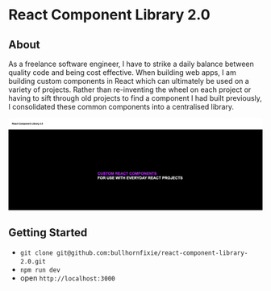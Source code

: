 # React Component Library 2.0 

## About 

As a freelance software engineer, I have to strike a daily balance between quality code and being cost effective. When building web apps, I am building custom components in React which can ultimately be used on a variety of projects. Rather than re-inventing the wheel on each project or having to sift through old projects to find a component I had built previously, I consolidated these common components into a centralised library.

![Alt text](./public/screenshot.png?raw=true "Screenshot")

## Getting Started

- `git clone git@github.com:bullhornfixie/react-component-library-2.0.git`
- `npm run dev`
- open `http://localhost:3000`

